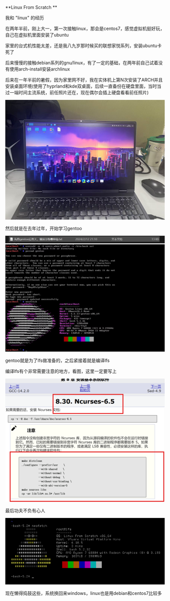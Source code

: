 **Linux From Scratch **

我和 "linux" 的经历

在两年半前，刚上大一，第一次接触linux，那会是centos7，感觉虚拟机挺好玩，自己在虚拟机里面安装了ubuntu

家里的台式机性能太差，还是我八九岁那时候买的联想家悦系列，安装ubuntu卡死了

后来慢慢的接触debian系列的gnu/linux，有了一定的基础，在两年前自己试着没有使用arch-install安装archlinux

后来在一年半前的暑假，因为家里网不好，我在实体机上第N次安装了ARCH并且安装桌面环境(使用了hyprland和kde双桌面，后续一直备份在硬盘里面，当时当过一端时间主流系统，前任照片还在，现在偶尔会插上硬盘看看前任照片)

<img src="img/4.png">

然后就是在去年过年，开始学习gentoo

<img src="img/6.png">

<img src="img/5.png">

gentoo就是为了lfs做准备的，之后紧接着就是编译lfs

编译lfs有个非常需要注意的地方，看图，这里一定要写上

<img src="img/1.png">

最后功夫不负有心人

<img src="img/2.png">

现在懒得捣鼓这些，系统换回来windows，linux也是用debian和centos7比较多

